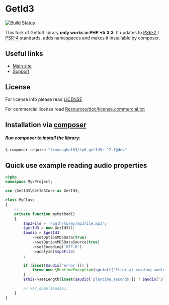 GetId3
======
[![Build Status](https://secure.travis-ci.org/phansys/GetId3.png?branch=master)](http://travis-ci.org/phansys/GetId3)

This fork of GetId3 library **only works in PHP  +5.3.3**. It updates to
[PSR-2](https://github.com/php-fig/fig-standards/blob/master/accepted/PSR-2-coding-style-guide.md)
/ [PSR-4](https://github.com/php-fig/fig-standards/blob/master/accepted/PSR-4-autoloader.md)
standards, adds namespaces and makes it installable by composer.

Useful links
------------
* [Main site](http://www.getid3.org)
* [Support](http://support.getid3.org)

License
-------

For license info please read [LICENSE](Resources/doc/license.txt)

For commercial license read [Resources/doc/license.commercial.txt](Resources/doc/license.commercial.txt)

## Installation via [composer](http://getcomposer.org/)

##### Run composer to install the library:

``` bash
$ composer require "liuyonghu163/tp6_getId3: ^2.1@dev"
```

Quick use example reading audio properties
------------------------------------------
``` php
<?php
namespace My\Project;

use \GetId3\GetId3Core as GetId3;

class MyClass
{
    // ...
    private function myMethod()
    {
        $mp3File = '/path/to/my/mp3file.mp3';
        $getId3 = new GetId3();
        $audio = $getId3
            ->setOptionMD5Data(true)
            ->setOptionMD5DataSource(true)
            ->setEncoding('UTF-8')
            ->analyze($mp3File)
        ;

        if (isset($audio['error'])) {
            throw new \RuntimeException(sprintf('Error at reading audio properties from "%s" with GetId3: %s.', $mp3File, $audio['error']));
        }
        $this->setLength(isset($audio['playtime_seconds']) ? $audio['playtime_seconds'] : '');

        // var_dump($audio);
    }
}

```
